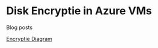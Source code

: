 # Disk Encryptie in Azure VMs
Blog posts

[Encryptie Diagram](https://github.com/DITCOnsultants/Blogs/blob/main/Azure%20Infra/Images/Diagram.png)
